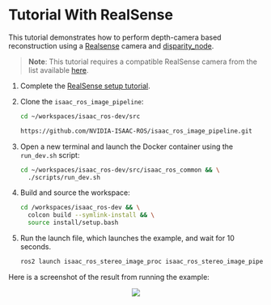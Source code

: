 # Tutorial With RealSense

This tutorial demonstrates how to perform depth-camera based reconstruction using a [Realsense](https://www.intel.com/content/www/us/en/architecture-and-technology/realsense-overview.html) camera and [disparity_node](https://github.com/NVIDIA-ISAAC-ROS/isaac_ros_image_pipeline/blob/main/isaac_ros_stereo_image_proc/src/disparity_node.cpp).

> **Note**: This tutorial requires a compatible RealSense camera from the list available [here](https://gitlab-master.nvidia.com/isaac_ros/nvidia-isaac-ros/-/blob/dev/profile/realsense-setup.md#camera-compatibility).

1. Complete the [RealSense setup tutorial](https://github.com/NVIDIA-ISAAC-ROS/.github/blob/main/profile/realsense-setup.md).

2. Clone the `isaac_ros_image_pipeline`:

    ```bash
    cd ~/workspaces/isaac_ros-dev/src
    ```

    ```bash
    https://github.com/NVIDIA-ISAAC-ROS/isaac_ros_image_pipeline.git
    ```

3. Open a new terminal and launch the Docker container using the `run_dev.sh` script:

    ```bash
    cd ~/workspaces/isaac_ros-dev/src/isaac_ros_common && \
      ./scripts/run_dev.sh
    ```

4. Build and source the workspace:

    ```bash
    cd /workspaces/isaac_ros-dev && \
      colcon build --symlink-install && \
      source install/setup.bash
    ```

5. Run the launch file, which launches the example, and wait for 10 seconds.

    ```bash
    ros2 launch isaac_ros_stereo_image_proc isaac_ros_stereo_image_pipeline_realsense.launch.py
    ```

Here is a screenshot of the result from running the example:

<div align="center"><img src="../../resources/realsense_example.png"/></div>
